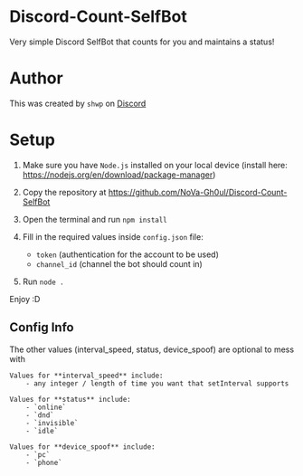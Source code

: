 # Discord-Count-SelfBot
Very simple Discord SelfBot that counts for you and maintains a status!

# Author

This was created by `shwp` on [Discord](https://discord.com/users/1014174658179899503)

# Setup

1. Make sure you have `Node.js` installed on your local device (install here: https://nodejs.org/en/download/package-manager)

2. Copy the repository at https://github.com/NoVa-Gh0ul/Discord-Count-SelfBot

3. Open the terminal and run `npm install`

4. Fill in the required values inside `config.json` file:
    - `token` (authentication for the account to be used)
    - `channel_id` (channel the bot should count in)

5. Run `node .`

Enjoy :D

## Config Info

The other values (interval_speed, status, device_spoof) are optional to mess with

    Values for **interval_speed** include:
        - any integer / length of time you want that setInterval supports

    Values for **status** include:
        - `online`
        - `dnd`
        - `invisible`
        - `idle`

    Values for **device_spoof** include:
        - `pc`
        - `phone`